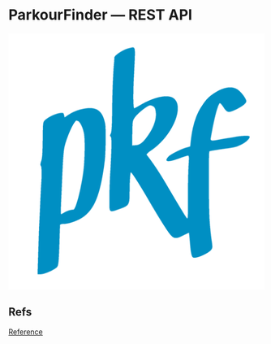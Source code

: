 # ParkourFinder — REST API

![PKF Rest Logo](public/logo-alt.png)


## Refs

[Reference](https://getstream.io/blog/building-rest-api-node-js-restify-mongodb/)

